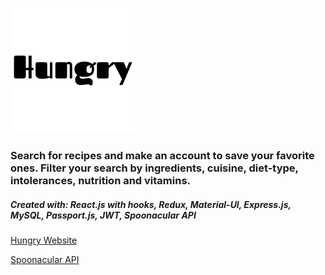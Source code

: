 ![Hungry](https://github.com/ErinElizCostello/Recipes/blob/master/src/images/logoText.png?raw=true)
### Search for recipes and make an account to save your favorite ones. Filter your search by ingredients, cuisine, diet-type, intolerances, nutrition and vitamins.

##### Created with: React.js with hooks, Redux, Material-UI, Express.js, MySQL, Passport.js, JWT, Spoonacular API

[Hungry Website](http://reallyhungry.herokuapp.com)

[Spoonacular API](https://spoonacular.com/)
